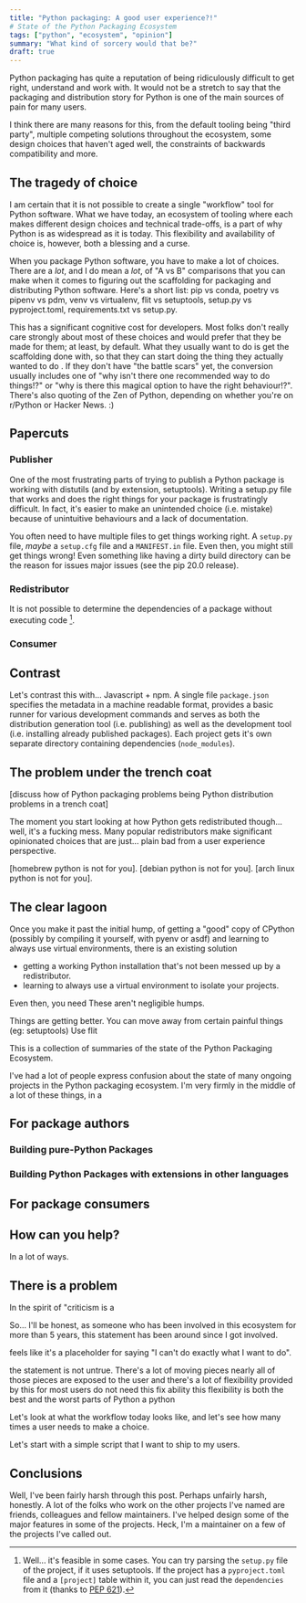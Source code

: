 ```yaml
---
title: "Python packaging: A good user experience?!"
# State of the Python Packaging Ecosystem
tags: ["python", "ecosystem", "opinion"]
summary: "What kind of sorcery would that be?"
draft: true
---
```


Python packaging has quite a reputation of being ridiculously difficult to get
right, understand and work with. It would not be a stretch to say that the
packaging and distribution story for Python is one of the main sources of pain
for many users.

I think there are many reasons for this, from the default tooling being "third
party", multiple competing solutions throughout the ecosystem, some design
choices that haven't aged well, the constraints of backwards compatibility and
more.

## The tragedy of choice

I am certain that it is not possible to create a single "workflow" tool for
Python software. What we have today, an ecosystem of tooling where each makes
different design choices and technical trade-offs, is a part of why Python is as
widespread as it is today. This flexibility and availability of choice is,
however, both a blessing and a curse.

When you package Python software, you have to make a lot of choices. There are a
_lot_, and I do mean a _lot_, of "A vs B" comparisons that you can make when it
comes to figuring out the scaffolding for packaging and distributing Python
software. Here's a short list: pip vs conda, poetry vs pipenv vs pdm, venv vs
virtualenv, flit vs setuptools, setup.py vs pyproject.toml, requirements.txt vs
setup.py.

This has a significant cognitive cost for developers. Most folks don't really
care strongly about most of these choices and would prefer that they be made for
them; at least, by default. What they usually want to do is get the scaffolding
done with, so that they can start doing the thing they actually wanted to do .
If they don't have "the battle scars" yet, the conversion usually includes one
of "why isn't there one recommended way to do things!?" or "why is there this
magical option to have the right behaviour!?". There's also quoting of the Zen
of Python, depending on whether you're on r/Python or Hacker News. :)

## Papercuts

### Publisher

One of the most frustrating parts of trying to publish a Python package is
working with distutils (and by extension, setuptools). Writing a setup.py file
that works and does the right things for your package is frustratingly
difficult. In fact, it's easier to make an unintended choice (i.e. mistake)
because of unintuitive behaviours and a lack of documentation.

You often need to have multiple files to get things working right. A `setup.py`
file, _maybe_ a `setup.cfg` file and a `MANIFEST.in` file. Even then, you might
still get things wrong! Even something like having a dirty build directory can
be the reason for issues major issues (see the pip 20.0 release).

### Redistributor

It is not possible to determine the dependencies of a package without executing
code [^1].

### Consumer

## Contrast

Let's contrast this with... Javascript + npm. A single file `package.json`
specifies the metadata in a machine readable format, provides a basic runner for
various development commands and serves as both the distribution generation tool
(i.e. publishing) as well as the development tool (i.e. installing already
published packages). Each project gets it's own separate directory containing
dependencies (`node_modules`).

## The problem under the trench coat

[discuss how of Python packaging problems being Python distribution problems in
a trench coat]

The moment you start looking at how Python gets redistributed though... well,
it's a fucking mess. Many popular redistributors make significant opinionated
choices that are just... plain bad from a user experience perspective.

[homebrew python is not for you]. [debian python is not for you]. [arch linux
python is not for you].

## The clear lagoon

Once you make it past the initial hump, of getting a "good" copy of CPython
(possibly by compiling it yourself, with pyenv or asdf) and learning to always
use virtual environments, there is an existing solution

- getting a working Python installation that's not been messed up by a
  redistributor.
- learning to always use a virtual environment to isolate your projects.

Even then, you need These aren't negligible humps.

Things are getting better. You can move away from certain painful things (eg:
setuptools) Use flit

This is a collection of summaries of the state of the Python Packaging
Ecosystem.

I've had a lot of people express confusion about the state of many ongoing
projects in the Python packaging ecosystem. I'm very firmly in the middle of a
lot of these things, in a

## For package authors

### Building pure-Python Packages

### Building Python Packages with extensions in other languages

## For package consumers

## How can you help?

In a lot of ways.

## There is a problem

In the spirit of "criticism is a

So... I'll be honest, as someone who has been involved in this ecosystem for
more than 5 years, this statement has been around since I got involved.

feels like it's a placeholder for saying "I can't do exactly what I want to do".

the statement is not untrue. There's a lot of moving pieces nearly all of those
pieces are exposed to the user and there's a lot of flexibility provided by this
for most users do not need this fix ability this flexibility is both the best
and the worst parts of Python a python

Let's look at what the workflow today looks like, and let's see how many times a
user needs to make a choice.

Let's start with a simple script that I want to ship to my users.

## Conclusions

Well, I've been fairly harsh through this post. Perhaps unfairly harsh,
honestly. A lot of the folks who work on the other projects I've named are
friends, colleagues and fellow maintainers. I've helped design some of the major
features in some of the projects. Heck, I'm a maintainer on a few of the
projects I've called out.

[^1]:
    Well... it's feasible in some cases. You can try parsing the `setup.py` file
    of the project, if it uses setuptools. If the project has a `pyproject.toml`
    file and a `[project]` table within it, you can just read the `dependencies`
    from it (thanks to [PEP 621]).

[pep 621]: https://www.python.org/dev/peps/pep-0621/
